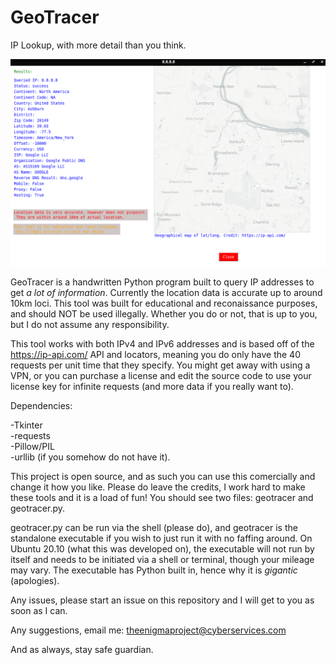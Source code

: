 # GeoTracer
IP Lookup, with more detail than you think.

![In Action](1.jpg)

GeoTracer is a handwritten Python program built to query IP addresses to get *a lot of information*. Currently the location data is accurate up to around 10km loci. This tool was built for educational and reconaissance purposes, and should NOT be used illegally. Whether you do or not, that is up to you, but I do not assume any responsibility.

This tool works with both IPv4 and IPv6 addresses and is based off of the https://ip-api.com/ API and locators, meaning you do only have the 40 requests per unit time that they specify. You might get away with using a VPN, or you can purchase a license and edit the source code to use your license key for infinite requests (and more data if you really want to).

Dependencies:

-Tkinter<br />
-requests<br />
-Pillow/PIL<br />
-urllib (if you somehow do not have it).<br />

This project is open source, and as such you can use this comercially and change it how you like. Please do leave the credits, I work hard to make these tools and it is a load of fun! You should see two files: geotracer and geotracer.py.

geotracer.py can be run via the shell (please do), and geotracer is the standalone executable if you wish to just run it with no faffing around. On Ubuntu 20.10 (what this was developed on), the executable will not run by itself and needs to be initiated via a shell or terminal, though your mileage may vary. The executable has Python built in, hence why it is *gigantic* (apologies). 

Any issues, please start an issue on this repository and I will get to you as soon as I can.

Any suggestions, email me: theenigmaproject@cyberservices.com

And as always, stay safe guardian.
